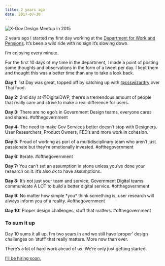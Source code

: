 ```yaml
---
title: 2 years ago
date: 2017-07-30
---
```

![X-Gov Design Meetup in 2015](/images/xgov-design-meetup-2015.jpg)

2 years ago I started my first day working at the [Department for Work and Pensions](https://dwpdigital.blog.gov.uk/). It’s been a wild ride with no sign it’s slowing down.

I’m enjoying every minute.

For the first 10 days of my time in the department, I made a point of posting some thoughts and observations in the form of a tweet per day. I kept them and thought this was a better time than any to take a look back.

**Day 1:** 1st Day was great, topped off by catching up with [@csswizardry](https://twitter.com/csswizardry) over Thai food.

**Day 2:** 2nd day at @DigitalDWP, there’s a tremendous amount of people that really care and strive to make a real difference for users.

**Day 3:** There are no ego’s in Government Design teams, everyone cares and shares. #ofthegovernment

**Day 4:** The need to make Gov Services better doesn’t stop with Designers. User Researchers, Product Owners, FED’s and more work in cohesion.

**Day 5:** Proud of working as part of a multidisciplinary team who aren’t just passionate but they’re emotionally invested. #ofthegovernment

**Day 6:** Iterate. #ofthegovernment

**Day 7:** You can’t set an assumption in stone unless you’ve done your research on it. It’s also ok to have assumptions.

**Day 8:** It’s not just your team and service, Government Digital teams communicate A LOT to build a better digital service. #ofthegovernment

**Day 9:** No matter how simple \*you\* think something is, user research will always inform you of a reality. #ofthegovernment

**Day 10:** Proper design challenges, stuff that matters. #ofthegovernment

### To sum it up

Day 10 sums it all up. I’m two years in and we still have ‘proper’ design challenges on ‘stuff’ that really matters. More now than ever.

There’s a lot of hard work ahead of us. We’re only just getting started.

[I’ll be hiring soon.](https://twitter.com/gavinelliott)
